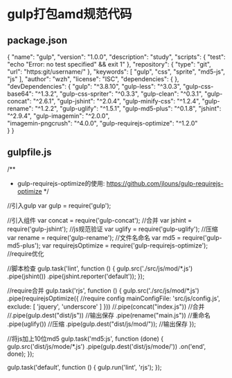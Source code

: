 # gulp打包amd规范代码

## package.json

{
  "name": "gulp",
  "version": "1.0.0",
  "description": "study",
  "scripts": {
    "test": "echo \"Error: no test specified\" && exit 1"
  },
  "repository": {
    "type": "git",
    "url": "https:git/username/"
  },
  "keywords": [
    "gulp",
    "css",
    "sprite",
    "md5-js",
    "js"
  ],
  "author": "wzh",
  "license": "ISC",
  "dependencies": {
  },
  "devDependencies": {
    "gulp": "^3.8.10",
    "gulp-less": "^3.0.3",
    "gulp-css-base64": "^1.3.2",
    "gulp-css-spriter": "^0.3.3",
    "gulp-clean": "^0.3.1",
    "gulp-concat": "^2.6.1",
    "gulp-jshint": "^2.0.4",
    "gulp-minify-css": "^1.2.4",
    "gulp-rename": "^1.2.2",
    "gulp-uglify": "^1.5.1",
    "gulp-md5-plus": "^0.1.8",
    "jshint": "^2.9.4",
    "gulp-imagemin": "^2.0.0",  
    "imagemin-pngcrush": "^4.0.0",
    "gulp-requirejs-optimize": "^1.2.0"  
  }
}


## gulpfile.js

/**
 * gulp-requirejs-optimize的使用: https://github.com/jlouns/gulp-requirejs-optimize
 */


//引入gulp
var gulp = require('gulp');


//引入组件
var concat = require('gulp-concat');           //合并
var jshint = require('gulp-jshint');           //js规范验证
var uglify = require('gulp-uglify');           //压缩
var rename = require('gulp-rename');          //文件名命名
var md5 = require('gulp-md5-plus');
var requirejsOptimize = require('gulp-requirejs-optimize');   //require优化




//脚本检查
gulp.task('lint', function () {
    gulp.src('./src/js/mod/*.js')
        .pipe(jshint())
        .pipe(jshint.reporter('default'));
});


//require合并
gulp.task('rjs', function () {
    gulp.src('./src/js/mod/*.js')
        .pipe(requirejsOptimize({ //require config
            mainConfigFile: 'src/js/config.js',
            exclude: [
                'jquery',
                'underscore'
            ]
        }))
        //.pipe(concat("index.js"))           //合并
        //.pipe(gulp.dest("dist/js"))          //输出保存
        .pipe(rename("main.js"))          //重命名
        .pipe(uglify())                        //压缩
        .pipe(gulp.dest("dist/js/mod/"));         //输出保存
});

//将js加上10位md5
gulp.task('md5:js', function (done) {
    gulp.src('dist/js/mode/*.js')
        .pipe(gulp.dest('dist/js/mode/'))
        .on('end', done);
});

gulp.task('default', function () {
    gulp.run('lint', 'rjs');
});
